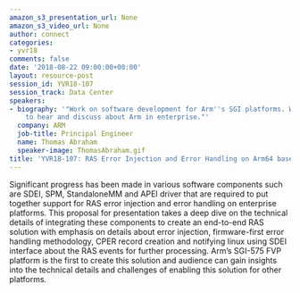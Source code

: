 ```yaml
---
amazon_s3_presentation_url: None
amazon_s3_video_url: None
author: connect
categories:
- yvr18
comments: false
date: '2018-08-22 09:00:00+00:00'
layout: resource-post
session_id: YVR18-107
session_track: Data Center
speakers:
- biography: '"Work on software development for Arm''s SGI platforms. Would be interested
    to hear and discuss about Arm in enterprise."'
  company: ARM
  job-title: Principal Engineer
  name: Thomas Abraham
  speaker-image: ThomasAbraham.gif
title: 'YVR18-107: RAS Error Injection and Error Handling on Arm64 based platforms'
---
```


Significant progress has been made in various software components such are SDEI, SPM, StandaloneMM and APEI driver that are required to put together support for RAS error injection and error handling on enterprise platforms. This proposal for presentation takes a deep dive on the technical details of integrating these components to create an end-to-end RAS solution with emphasis on details about error injection, firmware-first error handling methodology, CPER record creation and notifying linux using SDEI interface about the RAS events for further processing. Arm’s SGI-575 FVP platform is the first to create this solution and audience can gain insights into the technical details and challenges of enabling this solution for other platforms.